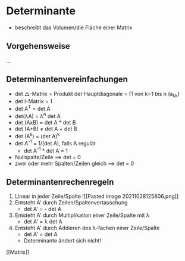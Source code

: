 # Determinante
+ beschreibt das Volumen/die Fläche einer Matrix

## Vorgehensweise
...

## Determinantenvereinfachungen
+ det △-Matrix = Produkt der Hauptdiagonale = Π von k=1 bis n (a<sub>kk</sub>)
+ det I-Matrix = 1
+ det A<sup>T</sup> = det A
+ det(λA) = λ<sup>n</sup> det A
+ det (AxB) = det A * det B
+ det (A+B) ≠ det A + det B
+ det (A<sup>k</sup>) = (det A)<sup>k</sup>
+ det A<sup>-1</sup> = 1/(det A), falls A regulär
	+ det A<sup>-1</sup> * det A = 1
+ Nullspalte/Zeile ==> det = 0
+ zwei oder mehr Spalten/Zeilen gleich ==> det = 0

## Determinantenrechenregeln
1. Linear in jeder Zeile/Spalte
![[Pasted image 20211028125806.png]]
2. Entsteht A' durch Zeilen/Spaltenvertauschung
	+ det A' = - det A
3. Entsteht A' durch Multiplikation einer Zeile/Spalte mit λ
	+ det A' = λ det A
4. Entsteht A' durch Addieren des λ-fachen einer Zeile/Spalte
	+ det A' = det A
	+ Determinante ändert sich nicht!

[[Matrix]]

